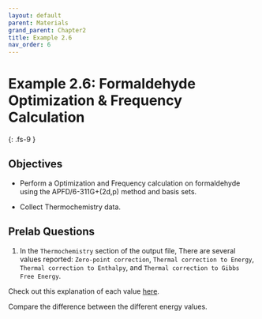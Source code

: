 ```yaml
---
layout: default
parent: Materials
grand_parent: Chapter2
title: Example 2.6
nav_order: 6
---
```


# Example 2.6: Formaldehyde Optimization & Frequency Calculation
{: .fs-9 }

## Objectives
- Perform a Optimization and Frequency calculation on formaldehyde using the APFD/6-311G+(2d,p) method and basis sets.

- Collect Thermochemistry data.

## Prelab Questions

1. In the `Thermochemistry` section of the output file, There are several values reported: `Zero-point correction`, `Thermal correction to Energy`, `Thermal correction to Enthalpy`, and `Thermal correction to Gibbs Free Energy`.

Check out this explanation of each value [here](https://www.cup.uni-muenchen.de/ch/compchem/vib/thermo1.html).

Compare the difference between the different energy values.